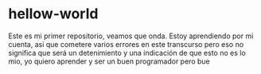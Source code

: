 # hellow-world
Este es mi primer repositorio, veamos que onda. 
Estoy aprendiendo por mi cuenta, asi que cometere varios errores en este transcurso pero eso no significa que será un detenimiento y una indicación de que esto no es lo mio, yo quiero aprender y ser un buen programador 
pero    bue
